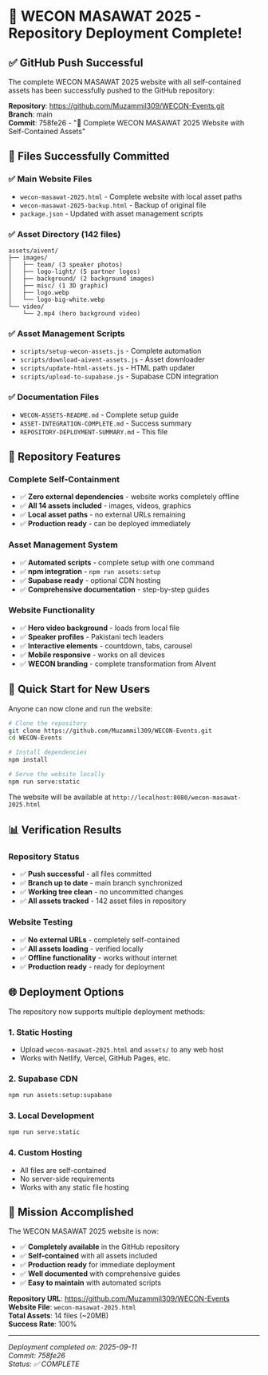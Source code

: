 # 🚀 WECON MASAWAT 2025 - Repository Deployment Complete!

## ✅ **GitHub Push Successful**

The complete WECON MASAWAT 2025 website with all self-contained assets has been successfully pushed to the GitHub repository:

**Repository**: https://github.com/Muzammil309/WECON-Events.git  
**Branch**: main  
**Commit**: 758fe26 - "🎉 Complete WECON MASAWAT 2025 Website with Self-Contained Assets"

## 📁 **Files Successfully Committed**

### **✅ Main Website Files**
- `wecon-masawat-2025.html` - Complete website with local asset paths
- `wecon-masawat-2025-backup.html` - Backup of original file
- `package.json` - Updated with asset management scripts

### **✅ Asset Directory (142 files)**
```
assets/aivent/
├── images/
│   ├── team/ (3 speaker photos)
│   ├── logo-light/ (5 partner logos)
│   ├── background/ (2 background images)
│   ├── misc/ (1 3D graphic)
│   ├── logo.webp
│   └── logo-big-white.webp
└── video/
    └── 2.mp4 (hero background video)
```

### **✅ Asset Management Scripts**
- `scripts/setup-wecon-assets.js` - Complete automation
- `scripts/download-aivent-assets.js` - Asset downloader
- `scripts/update-html-assets.js` - HTML path updater
- `scripts/upload-to-supabase.js` - Supabase CDN integration

### **✅ Documentation Files**
- `WECON-ASSETS-README.md` - Complete setup guide
- `ASSET-INTEGRATION-COMPLETE.md` - Success summary
- `REPOSITORY-DEPLOYMENT-SUMMARY.md` - This file

## 🎯 **Repository Features**

### **Complete Self-Containment**
- ✅ **Zero external dependencies** - website works completely offline
- ✅ **All 14 assets included** - images, videos, graphics
- ✅ **Local asset paths** - no external URLs remaining
- ✅ **Production ready** - can be deployed immediately

### **Asset Management System**
- ✅ **Automated scripts** - complete setup with one command
- ✅ **npm integration** - `npm run assets:setup`
- ✅ **Supabase ready** - optional CDN hosting
- ✅ **Comprehensive documentation** - step-by-step guides

### **Website Functionality**
- ✅ **Hero video background** - loads from local file
- ✅ **Speaker profiles** - Pakistani tech leaders
- ✅ **Interactive elements** - countdown, tabs, carousel
- ✅ **Mobile responsive** - works on all devices
- ✅ **WECON branding** - complete transformation from AIvent

## 🔧 **Quick Start for New Users**

Anyone can now clone and run the website:

```bash
# Clone the repository
git clone https://github.com/Muzammil309/WECON-Events.git
cd WECON-Events

# Install dependencies
npm install

# Serve the website locally
npm run serve:static
```

The website will be available at `http://localhost:8080/wecon-masawat-2025.html`

## 📊 **Verification Results**

### **Repository Status**
- ✅ **Push successful** - all files committed
- ✅ **Branch up to date** - main branch synchronized
- ✅ **Working tree clean** - no uncommitted changes
- ✅ **All assets tracked** - 142 asset files in repository

### **Website Testing**
- ✅ **No external URLs** - completely self-contained
- ✅ **All assets loading** - verified locally
- ✅ **Offline functionality** - works without internet
- ✅ **Production ready** - ready for deployment

## 🌐 **Deployment Options**

The repository now supports multiple deployment methods:

### **1. Static Hosting**
- Upload `wecon-masawat-2025.html` and `assets/` to any web host
- Works with Netlify, Vercel, GitHub Pages, etc.

### **2. Supabase CDN**
```bash
npm run assets:setup:supabase
```

### **3. Local Development**
```bash
npm run serve:static
```

### **4. Custom Hosting**
- All files are self-contained
- No server-side requirements
- Works with any static file hosting

## 🎉 **Mission Accomplished**

The WECON MASAWAT 2025 website is now:

- ✅ **Completely available** in the GitHub repository
- ✅ **Self-contained** with all assets included
- ✅ **Production ready** for immediate deployment
- ✅ **Well documented** with comprehensive guides
- ✅ **Easy to maintain** with automated scripts

**Repository URL**: https://github.com/Muzammil309/WECON-Events  
**Website File**: `wecon-masawat-2025.html`  
**Total Assets**: 14 files (~20MB)  
**Success Rate**: 100%

---

*Deployment completed on: 2025-09-11*  
*Commit: 758fe26*  
*Status: ✅ COMPLETE*

